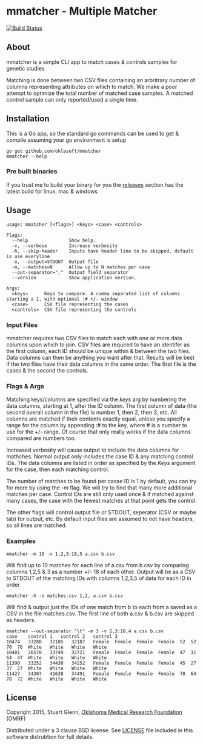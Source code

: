 # mmatcher - Multiple Matcher

[![Build Status](https://travis-ci.org/oklasoft/mmatcher.svg)](https://travis-ci.org/oklasoft/mmatcher)

## About

mmatcher is a simple CLI app to match cases & controls samples
for genetic studies

Matching is done between two CSV files containing an arbritrary number
of columns representing attributes on which to match. We make a poor
attempt to optimize the total number of matched case samples. A matched
control sample can only reported/used a single time.

## Installation

This is a Go app, so the standard go commands can be used to get & compile assuming
your go environment is setup

```shell
go get github.com/oklasoft/mmatcher
mmatcher --help
```

### Pre built binaries

If you trust me to build your binary for you the [releases](https://github.com/oklasoft/mmatcher/releases/latest) section has the
latest build for linux, mac & windows

## Usage

```shell
usage: mmatcher [<flags>] <keys> <case> <controls>

Flags:
  --help               Show help.
  -v, --verbose        Increase verbosity
  -h, --skip-header    Inputs have header line to be skipped, default is use everyline
  -o, --output=STDOUT  Output file
  -m, --matches=N      Allow up to N matches per case
  --out-separator=","  Output field separator
  --version            Show application version.

Args:
  <keys>      Keys to compare. A comma separated list of columns starting a 1, with optional :# +/- window
  <case>      CSV file representing the cases
  <controls>  CSV file representing the controls
```

### Input Files
mmatcher requires two CSV files to match each with one or more data columns upon which
to join. CSV files are required to have an identifer as the first column, each ID should be
unique within & between the two files. Data columns can then be anything you want after that.
Results will be best if the two files have their data columns in the same order. The first file
is the cases & the second the controls.

### Flags & Args

Matching keys/columns are specified via the *keys* arg by numbering the data columns, starting
at 1, after the ID column. The first column of data (the second overall column in the file) is
number 1, then 2, then 3, etc. All columns are matched if their contents exactly equal, unless
you specify a range for the column by appending :# to the key, where # is a number to use for
the +/- range. Of course that only really works if the data columns compared are numbers too.

Increased verbosity will cause output to include the data columns for mathches.
Normal output only includes the case ID & any matching control IDs. The data columns are listed
in order as specified by the *Keys* argument for the case, then each matching control.

The number of matches to be found per casae ID is 1 by default, you can try for more by using
the *-m* flag. We will try to find that many more additional matches per case. Control IDs are
still only used once & if matched against many cases, the case with the fewest matches at that
point gets the control.

The other flags will control output file or STDOUT, seperator (CSV or maybe tab) for output, etc.
By default input files are assumed to not have headers, so all lines are matched.

### Examples

```shell
mmatcher -m 10 -v 1,2,3:18,5 a.csv b.csv
```

Will find up to 10 matches for each line of a.csv from b.csv by comparing columns 1,2,5 & 3
as a number +/- 18 of each other. Output will be as a CSV to STDOUT of the matching IDs with
columns 1,2,3,5 of data for each ID in order

```shell
mmatcher -h -o matches.csv 1,2, a.csv b.csv
```

Will find & output just the IDs of one match from b to each from a saved as a CSV in the file matches.csv.
The first line of both a.csv & b.csv are skipped as headers.

```shell
mmatcher --out-separator "\t" -m 3 -v 2,3:18,4 a.csv b.csv
case	control	1	control	2	control	3
10474	33288	32185	32187	Female	Female	Female	Female	52	52	70	70	White	White	White	White
10481	26570	33749	32721	Female	Female	Female	Female	47	31	64	47	White	White	White	White
11390	33252	34430	34252	Female	Female	Female	Female	45	27	37	27	White	White	White	White
11427	34307	41638	34491	Female	Female	Female	Female	78	64	78	72	White	White	White	White
```

## License

Copyright 2015, Stuart Glenn, [Oklahoma Medical Research Foundation](https://omrf.org) (OMRF)

Distributed under a 3 clause BSD license. See [LICENSE](LICENSE) file
included in this software distrubtion for full details.
